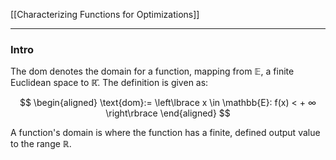 [[Characterizing Functions for Optimizations]]

---
### **Intro**

The dom denotes the domain for a function, mapping from $\mathbb{E}$, a finite Euclidean space to $\mathbb{\bar R}$. The definition is given as: 

$$
\begin{aligned}
    \text{dom}:= 
    \left\lbrace
        x \in \mathbb{E}: f(x) < + ∞
    \right\rbrace
\end{aligned}
$$

A function's domain is where the function has a finite, defined output value to the range $\mathbb{R}$. 
